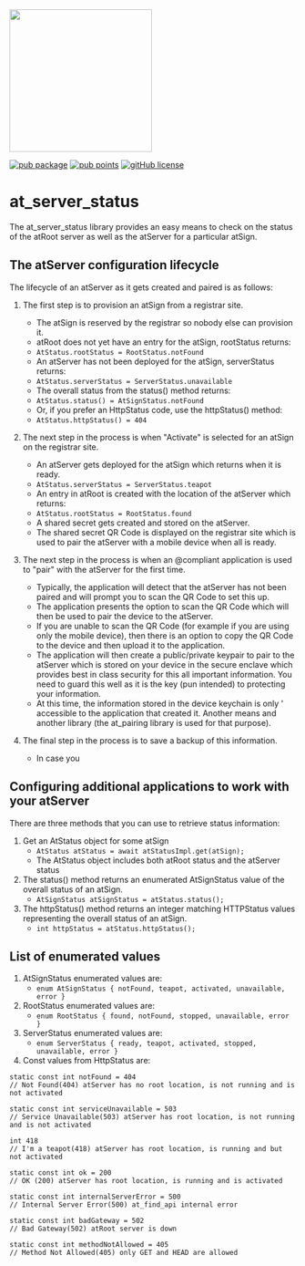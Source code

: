 <img width=250px src="https://atsign.dev/assets/img/atPlatform_logo_gray.svg?sanitize=true">

[![pub package](https://img.shields.io/pub/v/at_server_status)](https://pub.dev/packages/at_server_status) [![pub points](https://img.shields.io/pub/points/at_server_status?logo=dart)](https://pub.dev/packages/at_server_status/score) [![gitHub license](https://img.shields.io/badge/license-BSD3-blue.svg)](./LICENSE)

# at_server_status
The at_server_status library provides an easy means to check on the status
of the atRoot server as well as the atServer for a particular atSign.

## The atServer configuration lifecycle
The lifecycle of an atServer as it gets created and paired is as follows:

1. The first step is to provision an atSign from a registrar site.
    - The atSign is reserved by the registrar so nobody else can provision it.
    - atRoot does not yet have an entry for the atSign, rootStatus returns:
    - ```AtStatus.rootStatus = RootStatus.notFound```
    - An atServer has not been deployed for the atSign, serverStatus returns:
    - ```AtStatus.serverStatus = ServerStatus.unavailable```
    - The overall status from the status() method returns:
    - ```AtStatus.status() = AtSignStatus.notFound```
    - Or, if you prefer an HttpStatus code, use the httpStatus() method:
    - ```AtStatus.httpStatus() = 404```
    
1. The next step in the process is when "Activate" is selected for an atSign 
on the registrar site.
    - An atServer gets deployed for the atSign which returns when it is ready.
    - ```AtStatus.serverStatus = ServerStatus.teapot```
    - An entry in atRoot is created with the location of the atServer which returns:
    - ```AtStatus.rootStatus = RootStatus.found```
    - A shared secret gets created and stored on the atServer.
    - The shared secret QR Code is displayed on the registrar site which is 
    used to pair the atServer with a mobile device when all is ready.

1. The next step in the process is when an @compliant application is used to 
 "pair" with the atServer for the first time. 
    - Typically, the application will detect that the atServer has not been paired
    and will prompt you to scan the QR Code to set this up.
    - The application presents the option to scan the QR Code which will then 
    be used to pair the device to the atServer.
    - If you are unable to scan the QR Code (for example if you are using only 
    the mobile device), then there is an option to copy the QR Code to the device 
    and then upload it to the application.
    - The application will then create a public/private keypair to pair to the
    atServer which is stored on your device in the secure enclave which provides 
    best in class security for this all important information. You need to guard
    this well as it is the key (pun intended) to protecting your information.
    - At this time, the information stored in the device keychain is only '
    accessible to the application that created it. Another means and another 
    library (the at_pairing library is used for that purpose).

1. The final step in the process is to save a backup of this information.
    - In case you   

## Configuring additional applications to work with your atServer

There are three methods that you can use to retrieve status information:

1. Get an AtStatus object for some atSign
    - ```AtStatus atStatus = await atStatusImpl.get(atSign);```
    - The AtStatus object includes both atRoot status and the atServer status
1. The status() method returns an enumerated AtSignStatus value of the overall 
status of an atSign.
    - ```AtSignStatus atSignStatus = atStatus.status();```
1. The httpStatus() method returns an integer matching HTTPStatus values 
representing the overall status of an atSign.
    - ```int httpStatus = atStatus.httpStatus();```

## List of enumerated values
1. AtSignStatus enumerated values are:
    - ```enum AtSignStatus { notFound, teapot, activated, unavailable, error }```
1. RootStatus enumerated values are:
    - ```enum RootStatus { found, notFound, stopped, unavailable, error }```
1. ServerStatus enumerated values are:
    - ```enum ServerStatus { ready, teapot, activated, stopped, unavailable, error }```
1. Const values from HttpStatus are:
```
static const int notFound = 404
// Not Found(404) atServer has no root location, is not running and is not activated

static const int serviceUnavailable = 503
// Service Unavailable(503) atServer has root location, is not running and is not activated

int 418
// I'm a teapot(418) atServer has root location, is running and but not activated

static const int ok = 200
// OK (200) atServer has root location, is running and is activated

static const int internalServerError = 500
// Internal Server Error(500) at_find_api internal error

static const int badGateway = 502
// Bad Gateway(502) atRoot server is down

static const int methodNotAllowed = 405
// Method Not Allowed(405) only GET and HEAD are allowed
```


